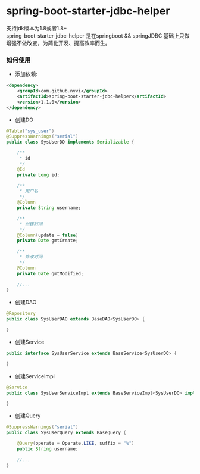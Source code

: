 # spring-boot-starter-jdbc-helper
支持jdk版本为1.8或者1.8+  
spring-boot-starter-jdbc-helper 是在springboot && springJDBC 基础上只做增强不做改变，为简化开发、提高效率而生。
### 如何使用

* 添加依赖:

```xml
<dependency>
    <groupId>com.github.nyvi</groupId>
    <artifactId>spring-boot-starter-jdbc-helper</artifactId>
    <version>1.1.0</version>
</dependency>
```
* 创建DO
```java
@Table("sys_user")
@SuppressWarnings("serial")
public class SysUserDO implements Serializable {

	/**
	 * id
	 */
	@Id
	private Long id;

	/**
	 * 用户名
	 */
	@Column
	private String username;

	/**
	 * 创建时间
	 */
	@Column(update = false)
	private Date gmtCreate;

	/**
	 * 修改时间
	 */
	@Column
	private Date gmtModified;
  
	//...
}
```
* 创建DAO
```java
@Repository
public class SysUserDAO extends BaseDAO<SysUserDO> {

}
```
* 创建Service
```java
public interface SysUserService extends BaseService<SysUserDO> {

}
```
* 创建ServiceImpl
```java
@Service
public class SysUserServiceImpl extends BaseServiceImpl<SysUserDO> implements SysUserService {

}
```
* 创建Query
```java
@SuppressWarnings("serial")
public class SysUserQuery extends BaseQuery {

	@Query(operate = Operate.LIKE, suffix = "%")
	public String username;
  	
	//...
}
```


